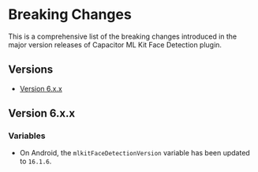 # Breaking Changes

This is a comprehensive list of the breaking changes introduced in the major version releases of Capacitor ML Kit Face Detection plugin.

## Versions

- [Version 6.x.x](#version-6xx)

## Version 6.x.x

### Variables

- On Android, the `mlkitFaceDetectionVersion` variable has been updated to `16.1.6`.
